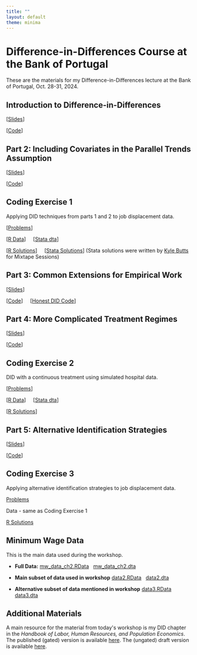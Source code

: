```yaml
---
title: ""
layout: default
theme: minima
---
```


# Difference-in-Differences Course at the Bank of Portugal

These are the materials for my Difference-in-Differences lecture at the Bank of Portugal, Oct. 28-31, 2024.

## Introduction to Difference-in-Differences

[[Slides](01_DID-Introduction.html)]

[[Code](01_DID-Introduction.R)]

## Part 2: Including Covariates in the Parallel Trends Assumption

[[Slides](02_Covariates.html)]

[[Code](02_Relaxing-Parallel-Trends.R)] 

## Coding Exercise 1

Applying DID techniques from parts 1 and 2 to job displacement data.

[[Problems](Exercises/Exercise-1/exercise1.html)]

[[R Data](Exercises/Exercise-1/job_displacement_data.RData)] &nbsp; &nbsp; [[Stata dta](Exercises/Exercise-1/job_displacement_data.dta)]

[[R Solutions](Exercises/Exercise-1/exercise1_sol.html)] &nbsp; &nbsp; [[Stata Solutions](Exercises/Exercise-1/exercise1_sol_stata.html)] (Stata solutions were written by [Kyle Butts](https://www.kylebutts.com/) for Mixtape Sessions)

## Part 3: Common Extensions for Empirical Work 

[[Slides](03_Extensions.html)]

[[Code](03_Extensions.R)] &nbsp; &nbsp; [[Honest DID Code](honest_did.R)]

## Part 4: More Complicated Treatment Regimes

[[Slides](04_More-Complicated-Treatment-Regimes.html)]

[[Code](04_More-Complicated-Treatment-Regimes.R)]

## Coding Exercise 2

DID with a continuous treatment using simulated hospital data.

[[Problems](Exercises/Exercise-2/exercise2a.html)]

[[R Data](Exercises/Exercise-2/medicare1.RData)] &nbsp; &nbsp; [[Stata dta](Exercises/Exercise-2/medicare1.dta)]

[[R Solutions](Exercises/Exercise-2/exercise2a_sol.html)]

## Part 5: Alternative Identification Strategies

[[Slides](05_Alternative-Identification-Strategies.html)]

[[Code](05_Alternative-Identification-Strategies.R)]

## Coding Exercise 3

Applying alternative identification strategies to job displacement data.

[Problems](Exercises/Exercise-2/exercise2b.html)

Data - same as Coding Exercise 1

[R Solutions](Exercises/Exercise-2/exercise2b_sol.html)

## Minimum Wage Data

This is the main data used during the workshop.

* **Full Data:** [mw_data_ch2.RData](mw_data_ch2.RData) &nbsp; [mw_data_ch2.dta](mw_data_ch2.dta)

* **Main subset of data used in workshop** [data2.RData](data2.RData) &nbsp; [data2.dta](data2.dta)

* **Alternative subset of data mentioned in workshop** [data3.RData](data3.RData) &nbsp; [data3.dta](data3.dta)

## Additional Materials

A main resource for the material from today's workshop is my DID chapter in the *Handbook of Labor, Human Resources, and Population Economics*.  The published (gated) version is available [here](https://link.springer.com/referenceworkentry/10.1007/978-3-319-57365-6_352-1).   The (ungated) draft version is available [here](https://bcallaway11.github.io/files/Callaway-Chapter-2022/main.pdf).

<!--The material for today's lecture is a subset of the material that I taught at LSU in the Spring of 2024.  The full set of materials for that course are available [here](https://github.com/bcallaway11/lsu-workshop). -->
